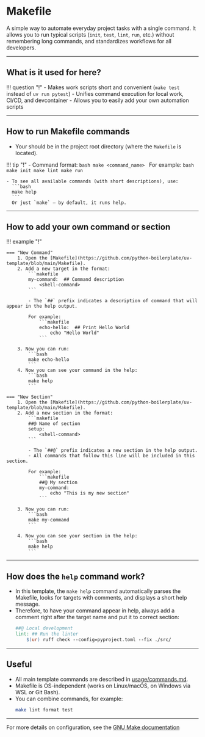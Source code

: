 # Makefile

A simple way to automate everyday project tasks with a single command. It allows you to run typical scripts (`init`, `test`, `lint`, `run`, etc.) without remembering long commands, and standardizes workflows for all developers.

---

## What is it used for here?
!!! question "!"
    - Makes work scripts short and convenient (`make test` instead of `uv run pytest`)
    - Unifies command execution for local work, CI/CD, and devcontainer
    - Allows you to easily add your own automation scripts

---

## How to run Makefile commands

- Your should be in the project root directory (where the `Makefile` is located).

!!! tip "!"
    - Command format:
      ```bash
      make <command_name>
      ```
      For example:
      ```bash
      make init
      make lint
      make run
      ```

    - To see all available commands (with short descriptions), use:
      ```bash
      make help
      ```
      Or just `make` — by default, it runs help.

---

## How to add your own command or section

!!! example "!"

    === "New Command"
        1. Open the [Makefile](https://github.com/python-boilerplate/uv-template/blob/main/Makefile).
        2. Add a new target in the format:
            ```makefile
            my-command:  ## Command description
                <shell-command>
            ```

            - The `##` prefix indicates a description of command that will appear in the help output.

            For example:
                ```makefile
                echo-hello:  ## Print Hello World
                    echo "Hello World"
                ```

        3. Now you can run:
            ```bash
            make echo-hello
            ```
        4. Now you can see your command in the help:
            ```bash
            make help
            ```

    === "New Section"
        1. Open the [Makefile](https://github.com/python-boilerplate/uv-template/blob/main/Makefile).
        2. Add a new section in the format:
            ```makefile
            ##@ Name of section
            setup:
                <shell-command>
            ```

            - The `##@` prefix indicates a new section in the help output.
            - All commands that follow this line will be included in this section.

            For example:
                ```makefile
                ##@ My section
                my-command:
                    echo "This is my new section"
                ```

        3. Now you can run:
            ```bash
            make my-command
            ```

        4. Now you can see your section in the help:
            ```bash
            make help
            ```
---

## How does the `help` command work?

- In this template, the `make help` command automatically parses the Makefile, looks for targets with comments, and displays a short help message.
- Therefore, to have your command appear in help, always add a comment right after the target name and put it to correct section:
    ```makefile
    ##@ Local development
    lint: ## Run the linter
        $(ur) ruff check --config=pyproject.toml --fix ./src/
    ```

---

## Useful

- All main template commands are described in [usage/commands.md](../usage/commands.md).
- Makefile is OS-independent (works on Linux/macOS, on Windows via WSL or Git Bash).
- You can combine commands, for example:
    ```bash
    make lint format test
    ```

---

For more details on configuration, see the [GNU Make documentation](https://www.gnu.org/software/make/manual/make.html)